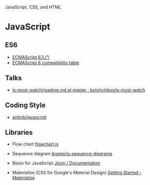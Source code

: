 JavaScript, CSS, and HTML

# JavaScript

## ES6

* [ECMAScript 6入门](http://es6.ruanyifeng.com/)
* [ECMAScript 6 compatibility table](http://kangax.github.io/compat-table/es6/)

## Talks

* [js-must-watch/readme.md at master ·
bolshchikov/js-must-watch](https://github.com/bolshchikov/js-must-watch/blob/master/readme.md)

## Coding Style

* [airbnb/javascript](https://github.com/airbnb/javascript)

## Libraries

* Flow chart [flowchart.js](http://adrai.github.io/flowchart.js/)
* Sequence diagram [bramp/js-sequence-diagrams](https://github.com/bramp/js-sequence-diagrams)

* Bison for JavaScript [Jison / Documentation](http://zaach.github.io/jison/docs/)

* Materialize (CSS for Google's Material Design) [Getting Started - Materialize](http://materializecss.com/getting-started.html)



